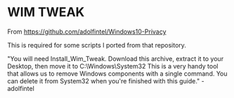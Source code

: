 # WIM TWEAK

From https://github.com/adolfintel/Windows10-Privacy

This is required for some scripts I ported from that repository.

"You will need Install_Wim_Tweak. Download this archive, extract it to your Desktop, then move it to C:\Windows\System32
This is a very handy tool that allows us to remove Windows components with a single command. You can delete it from System32 when you're finished with this guide." - adolfintel
